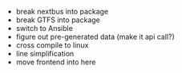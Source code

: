 * break nextbus into package
* break GTFS into package
* switch to Ansible
* figure out pre-generated data (make it api call?)
* cross compile to linux
* line simplification
* move frontend into here
